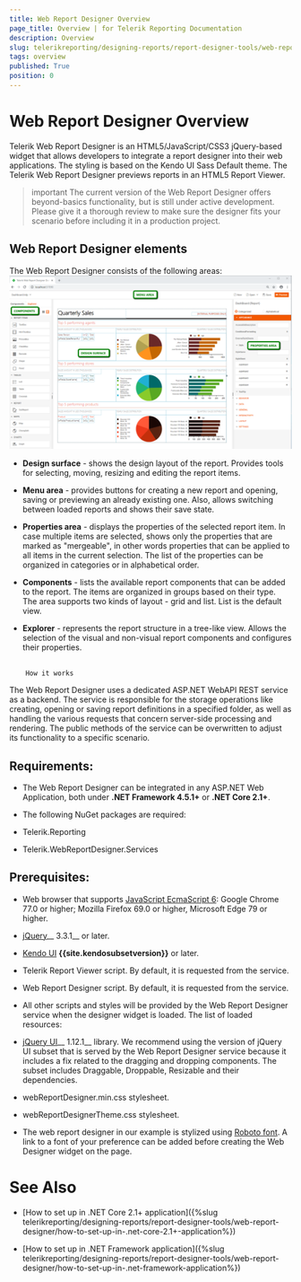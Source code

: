 ```yaml
---
title: Web Report Designer Overview
page_title: Overview | for Telerik Reporting Documentation
description: Overview
slug: telerikreporting/designing-reports/report-designer-tools/web-report-designer/overview
tags: overview
published: True
position: 0
---
```


# Web Report Designer Overview



Telerik Web Report Designer is an HTML5/JavaScript/CSS3 jQuery-based widget that allows developers
        to integrate a report designer into their web applications. The styling is based on the Kendo UI Sass Default
        theme. The Telerik Web Report Designer previews reports in an HTML5 Report Viewer.
      

>important The current version of the Web Report Designer offers beyond-basics functionality, but is still under          active development. Please give it a thorough review to make sure the designer fits your scenario           before including it in a production project.        


## Web Report Designer elements 

The Web Report Designer consists of the following areas:  
  ![Web Report Designer With Dashboard Report](images/Designer/web-report-designer-dashboard.png)

* __Design surface__ - shows the design layout of the report. Provides tools for selecting, moving,
              resizing and editing the report items.
            

* __Menu area__ - provides buttons for creating a new report and opening, saving or previewing an
              already existing one. Also, allows switching between loaded reports and shows their save state.
            

* __Properties area__ - displays the properties of the selected report item. In case multiple items
              are selected, shows only the properties that are marked as "mergeable", in other words properties
              that can be applied to all items in the current selection. The list of the properties can be
              organized in categories or in alphabetical order.
            

* __Components__ - lists the available report components that can be added to the report. The items are
              organized in groups based on their type. The area supports two kinds of layout - grid and list.
              List is the default view.
            

* __Explorer__ - represents the report structure in a tree-like view. Allows the selection of the visual
              and non-visual report components and configures their properties.
            

## 
        How it works
      

The Web Report Designer uses a dedicated ASP.NET WebAPI REST service as a backend. The service
          is responsible for the storage operations like creating, opening or saving report definitions
          in a specified folder, as well as handling the various requests that concern server-side processing
          and rendering. The public methods of the service can be overwritten to adjust its functionality
          to a specific scenario.
        

## Requirements:

* The Web Report Designer can be integrated in any ASP.NET Web Application, both
              under __.NET Framework 4.5.1+__ or __.NET Core 2.1+__.
            

* The following NuGet packages are required:
            

* Telerik.Reporting
                

* Telerik.WebReportDesigner.Services
                

## Prerequisites:

* Web browser that supports
              [JavaScript EcmaScript 6](https://es6.io): Google Chrome 77.0 or higher;
              Mozilla Firefox 69.0 or higher, Microsoft Edge 79 or higher.
            

* [jQuery](http://jquery.com/download/)__ 3.3.1__ or later.
            

* [Kendo UI](http://www.kendoui.com/) __{{site.kendosubsetversion}}__ or later.
            

* Telerik Report Viewer script. By default, it is requested from the service.
            

* Web Report Designer script. By default, it is requested from the service.
            

* All other scripts and styles will be provided by the Web Report Designer service
              when the designer widget is loaded. The list of loaded resources:
            

* [jQuery UI](https://jqueryui.com/)__ 1.12.1__ library.
                  We recommend using the version of jQuery UI subset that is
                  served by the Web Report Designer service because it includes a fix related to
                  the dragging and dropping components.
                The subset includes Draggable, Droppable, Resizable and their dependencies.
                

* webReportDesigner.min.css stylesheet.

* webReportDesignerTheme.css stylesheet.

* The web report designer in our example is stylized using
              [Roboto font](https://fonts.google.com/specimen/Roboto). A link to a font of your
              preference can be added before creating the Web Designer widget on the page.
            

# See Also

 * [How to set up in .NET Core 2.1+ application]({%slug telerikreporting/designing-reports/report-designer-tools/web-report-designer/how-to-set-up-in-.net-core-2.1+-application%})

 * [How to set up in .NET Framework application]({%slug telerikreporting/designing-reports/report-designer-tools/web-report-designer/how-to-set-up-in-.net-framework-application%})
